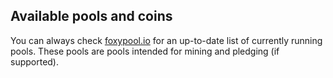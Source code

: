 ## Available pools and coins

You can always check [foxypool.io](https://foxypool.io) for an up-to-date list of currently running pools.
These pools are pools intended for mining and pledging (if supported).

